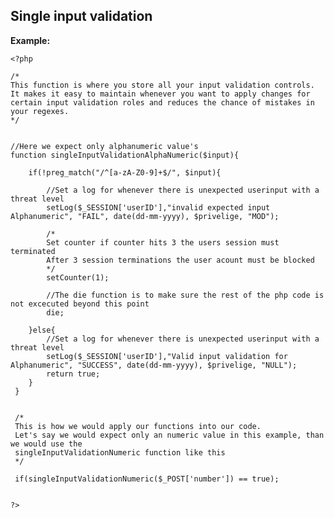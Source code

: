 
Single input validation
-------

**Example:**

    <?php
	
	/*
	This function is where you store all your input validation controls. 
	It makes it easy to maintain whenever you want to apply changes for 
	certain input validation roles and reduces the chance of mistakes in your regexes.
	*/
	
	
	//Here we expect only alphanumeric value's
	function singleInputValidationAlphaNumeric($input){
	
		if(!preg_match("/^[a-zA-Z0-9]+$/", $input){
		
			//Set a log for whenever there is unexpected userinput with a threat level
			setLog($_SESSION['userID'],"invalid expected input Alphanumeric", "FAIL", date(dd-mm-yyyy), $privelige, "MOD");
	
			/*
			Set counter if counter hits 3 the users session must terminated
			After 3 session terminations the user acount must be blocked
			*/			
			setCounter(1);
			
			//The die function is to make sure the rest of the php code is not excecuted beyond this point
			die;
			
		}else{
			//Set a log for whenever there is unexpected userinput with a threat level
			setLog($_SESSION['userID'],"Valid input validation for Alphanumeric", "SUCCESS", date(dd-mm-yyyy), $privelige, "NULL");
			return true;
		}
     }
    
     
     /*
     This is how we would apply our functions into our code.
	 Let's say we would expect only an numeric value in this example, than we would use the 
	 singleInputValidationNumeric function like this
	 */
	 
	 if(singleInputValidationNumeric($_POST['number']) == true);
	 
     
	?>